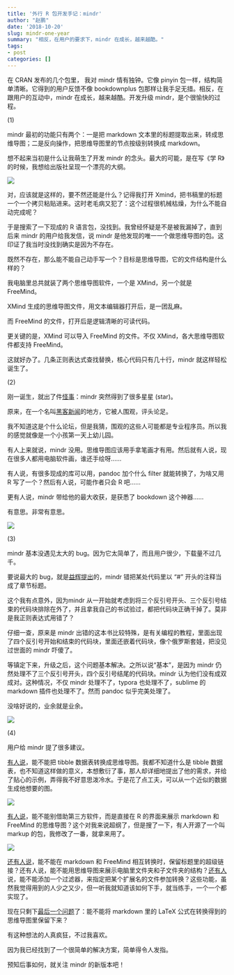 ```yaml
---
title: '外行 R 包开发手记：mindr'
author: "赵鹏"
date: '2018-10-20'
slug: mindr-one-year
summary: "相反，在用户的要求下，mindr 在成长，越来越酷。"
tags:
- post
categories: []
---
```


在 CRAN 发布的几个包里， 我对 mindr 情有独钟。它像 pinyin 包一样，结构简单清晰。它得到的用户反馈不像 bookdownplus 包那样让我手足无措。相反，在跟用户的互动中，mindr 在成长，越来越酷。开发升级 mindr，是个很愉快的过程。

(1)

mindr 最初的功能只有两个：一是把 markdown 文本里的标题提取出来，转成思维导图；二是反向操作，把思维导图里的节点按级别转换成 markdown。

想不起来当初是什么让我萌生了开发 mindr 的念头。最大的可能，是在写《学 R》的时候，我想给出版社呈现一个漂亮的大纲。

![](https://discourse-cdn-sjc1.com/business4/uploads/tidyverse/original/2X/9/9753b6328f86c3f09b7c0a5193cb9c5f51fe89ba.jpeg)

对，应该就是这样的，要不然还能是什么？记得我打开 Xmind，把书稿里的标题一个一个拷贝粘贴进来。这时老毛病又犯了：这个过程很机械枯燥，为什么不能自动完成呢？

于是搜索了一下现成的 R 语言包，没找到。我曾经怀疑是不是被我漏掉了，直到后来 mindr 的用户给我发信，说 mindr 是他发现的唯一一个做思维导图的包。这印证了我当时没找到确实是因为不存在。

既然不存在，那么能不能自己动手写一个？目标是思维导图，它的文件结构是什么样的？

我电脑里总共就装了两个思维导图软件，一个是 XMind，另一个就是 FreeMind。

XMind 生成的思维导图文件，用文本编辑器打开后，是一团乱麻。

而 FreeMind 的文件，打开后是逻辑清晰的可读代码。

更关键的是，XMind 可以导入 FreeMind 的文件。不仅 XMind，各大思维导图软件都支持 FreeMind。

这就好办了。几条正则表达式查找替换，核心代码只有几十行，mindr 就这样轻松诞生了。

(2)

刚一诞生，就出了件[怪事](http://www.pzhao.org/archives/19414/)：mindr 突然得到了很多星星 (star)。

原来，在一个名叫[黑客新闻](https://news.ycombinator.com/item?id=14682567)的地方，它被人围观，评头论足。

我不知道这是个什么论坛，但是我猜，围观的这些人可能都是专业程序员。所以我的感觉就像是一个小孩第一天上幼儿园。

有人上来就说，mindr 没用。思维导图应该用手拿笔画才有用。然后就有人说，现在很多人都用电脑软件画，谁还手绘呀……

有人说，有很多现成的库可以用，pandoc 加个什么 filter 就能转换了，为啥又用 R 写了一个？然后有人说，可能作者只会 R 吧……

更有人说，mindr 带给他的最大收获，是获悉了 bookdown 这个神器……

有意思。非常有意思。

![](https://discourse-cdn-sjc1.com/business4/uploads/tidyverse/original/2X/3/3b51829766beb6bb64aef4d4ca0e792572a06efd.png)

(3)

mindr 基本没遇见太大的 bug。因为它太简单了，而且用户很少，下载量不过几千。

要说最大的 bug，就是[益辉提出](https://community.rstudio.com/t/bookdown-contest-submission-mindr-convert-a-bookdown-project-into-a-mind-map-and-vice-versa/15121/2?u=dapeng)的，mindr 错把某处代码里以 “#” 开头的注释当成了章节标题。

这个我有点意外，因为mindr 从一开始就考虑到将三个反引号开头、三个反引号结束的代码块排除在外了，并且拿我自己的书试验过，都把代码块正确干掉了。莫非是我正则表达式用错了？

仔细一查，原来是 mindr 出错的这本书比较特殊，是有关编程的教程，里面出现了四个反引号开始和结束的代码块，里面还嵌着代码块，像个俄罗斯套娃，把没见过世面的 mindr 吓傻了。

等镇定下来，升级之后，这个问题基本解决。之所以说“基本”，是因为 mindr 仍然处理不了三个反引号开头，四个反引号结尾的代码块。mindr 认为他们没有成双成对。这种情况，不仅 mindr 处理不了，typora 也处理不了，sublime 的markdown 插件也处理不了。然而 pandoc 似乎完美处理了。

没啥好说的，业余就是业余。

![](https://discourse-cdn-sjc1.com/business4/uploads/tidyverse/original/2X/9/9165086d21772e9ae06d405cef10e26e709e0fc2.png)

(4)

用户给 mindr 提了很多建议。

[有人说](https://github.com/pzhaonet/mindr/issues/7)，能不能把 tibble 数据表转换成思维导图。我都不知道什么是 tibble 数据表，也不知道这样做的意义，本想敷衍了事，那人却详细地提出了他的需求，并给了贴心的示例，弄得我不好意思泼冷水。于是花了点工夫，可以从一个近似的数据生成他想要的图。

![](https://user-images.githubusercontent.com/4011804/36383199-b87064c4-158b-11e8-9ca4-cbbd8c1abddb.jpg)

[有人说](https://github.com/pzhaonet/mindr/issues/11)，能不能别借助第三方软件，而是直接在 R 的界面来展示 markdown 和 FreeMind 的思维导图？这个对我来说超纲了，但是搜了一下，有人开源了一个叫 markup 的包，我修改了一番，就拿来用了。

![](https://discourse-cdn-sjc1.com/business4/uploads/tidyverse/original/2X/9/9bb0d68237d8f7a71979cd1318a401c4ff31eff8.jpeg)

[还有人说](https://github.com/pzhaonet/mindr/issues/9)，能不能在 markdown 和 FreeMind 相互转换时，保留标题里的超级链接？还有人说，能不能用思维导图来展示电脑里文件夹和子文件夹的结构？[还有人](https://github.com/pzhaonet/mindr/issues/12)说，能不能添加一个过滤器，来指定把某个扩展名的文件参加转换？这些功能，虽然我觉得用到的人少之又少，但一听我就知道该如何下手，就当练手，一个一个都实现了。

现在只剩下[最后一个问题](https://github.com/pzhaonet/mindr/issues/5)了：能不能将 markdown 里的 LaTeX 公式在转换得到的思维导图里保留下来？

有这种想法的人真疯狂，不过我喜欢。

因为我已经找到了一个很简单的解决方案，简单得令人发指。

预知后事如何，就关注 mindr 的新版本吧！